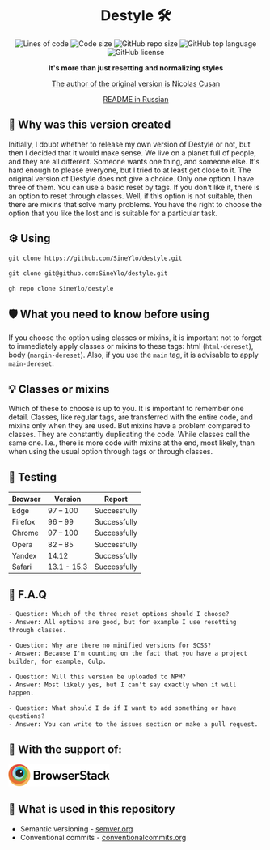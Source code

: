 <h1 align="center">Destyle 🛠</h1>

<p align="center">
  <img src="https://img.shields.io/tokei/lines/github/sineylo/destyle?color=6CBA41&style=for-the-badge" alt="Lines of code">
  <img src="https://img.shields.io/github/languages/code-size/SineYlo/destyle?color=6CBA41&style=for-the-badge" alt="Code size">
  <img src="https://img.shields.io/github/repo-size/SineYlo/destyle?color=6CBA41&style=for-the-badge" alt="GitHub repo size">
  <img src="https://img.shields.io/github/languages/top/SineYlo/destyle?color=6CBA41&style=for-the-badge" alt="GitHub top language">
  <img src="https://img.shields.io/github/license/SineYlo/destyle?color=6CBA41&style=for-the-badge" alt="GitHub license">
</p>

<p align="center">
  <b>It's more than just resetting and normalizing styles</b>
</p>

<p align="center">
  <a href="https://github.com/nicolas-cusan/destyle.css">The author of the original version is Nicolas Cusan</a>
</p>

<p align="center">
  <a href="https://github.com/SineYlo/destyle/blob/master/README-RU.md">README in Russian</a>
</p>

## 🌠 Why was this version created
Initially, I doubt whether to release my own version of Destyle or not, but then I decided that it would make sense. We live on a planet full of people, and they are all different. Someone wants one thing, and someone else. It's hard enough to please everyone, but I tried to at least get close to it. The original version of Destyle does not give a choice. Only one option. I have three of them. You can use a basic reset by tags. If you don't like it, there is an option to reset through classes. Well, if this option is not suitable, then there are mixins that solve many problems. You have the right to choose the option that you like the lost and is suitable for a particular task.

## ⚙️ Using
```
git clone https://github.com/SineYlo/destyle.git
```
```
git clone git@github.com:SineYlo/destyle.git
```
```
gh repo clone SineYlo/destyle
```
## 🛡 What you need to know before using

If you choose the option using classes or mixins, it is important not to forget to immediately apply classes or mixins to these tags: html (`html-dereset`), body (`margin-dereset`). Also, if you use the `main` tag, it is advisable to apply `main-dereset`.

## 💡 Classes or mixins
Which of these to choose is up to you. It is important to remember one detail. Classes, like regular tags, are transferred with the entire code, and mixins only when they are used. But mixins have a problem compared to classes. They are constantly duplicating the code. While classes call the same one. I.e., there is more code with mixins at the end, most likely, than when using the usual option through tags or through classes.

## 🚀 Testing

| Browser | Version     | Report       |
|---------|-------------|--------------|
| Edge    | 97 – 100    | Successfully |
| Firefox | 96 – 99     | Successfully |
| Chrome  | 97 – 100    | Successfully |
| Opera   | 82 – 85     | Successfully |
| Yandex  | 14.12       | Successfully |
| Safari  | 13.1 - 15.3 | Successfully |

## 🔑 F.A.Q
```
- Question: Which of the three reset options should I choose?
- Answer: All options are good, but for example I use resetting through classes.
```
```
- Question: Why are there no minified versions for SCSS?
- Answer: Because I'm counting on the fact that you have a project builder, for example, Gulp.
```
```
- Question: Will this version be uploaded to NPM?
- Answer: Most likely yes, but I can't say exactly when it will happen.
```
```
- Question: What should I do if I want to add something or have questions?
- Answer: You can write to the issues section or make a pull request.
```

## 🔱 With the support of:  

<a href="https://www.browserstack.com">
  <img src="temp/Browserstack-logo.svg?sanitize=false" width="200" alt="browserstack">
</a> 

## 📃 What is used in this repository
- Semantic versioning - [semver.org](https://semver.org)
- Conventional commits - [conventionalcommits.org](https://www.conventionalcommits.org/en/v1.0.0/)
